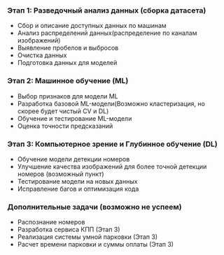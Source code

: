 ### Этап 1: Разведочный анализ данных (сборка датасета)
* Сбор и описание доступных данных по машинам
* Анализ распределений данных(распределение по каналам изображений)
* Выявление пробелов и выбросов
* Очистка данных
* Подготовка данных для моделей
### Этап 2: Машинное обучение (ML)
* Выбор признаков для модели ML
* Разработка базовой ML-модели(Возможно кластеризация, но скорее будет чистый CV и DL)
* Обучение и тестирование ML-модели
* Оценка точности предсказаний
### Этап 3: Компьютерное зрение и Глубинное обучение (DL)
* Обучение модели детекции номеров
* Улучшение качества изображений для более точной детекции номеров (возможный пункт)
* Тестирование модели на новых данных
* Исправление багов и оптимизация кода
### Дополнительные задачи (возможно не успеем)
* Распознание номеров
* Разработка сервиса КПП (Этап 3)
* Реализация системы умной парковки (Этап 3)
* Расчет времени парковки и суммы оплаты (Этап 3)
